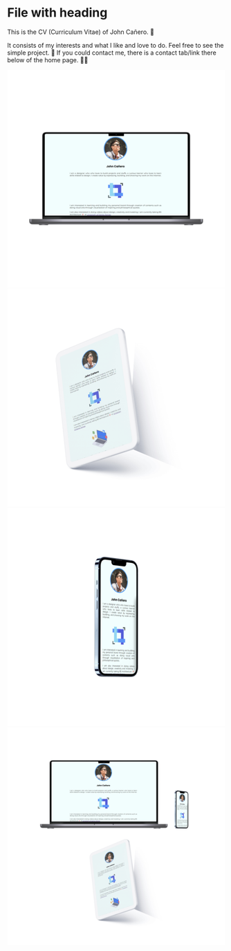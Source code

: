 # File with heading

This is the CV (Curriculum Vitae) of John Cañero. 📄

It consists of my interests and what I like and love to do. Feel free to see the simple project. 🎨 If you could contact me, there is a contact tab/link there below of the home page. 🤙🏻

![Getting Started](images/deskptopCV.jpg)
![Getting Started](images/tabletCV.jpg)
![Getting Started](images/mobileCV.jpg)
![Getting Started](images/mockupCV.jpg)
